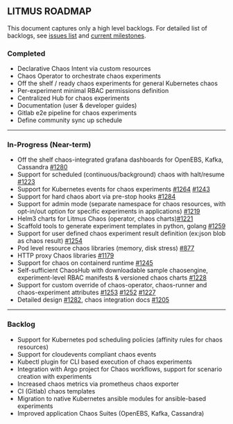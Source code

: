 ## LITMUS ROADMAP

This document captures only a high level backlogs. For detailed list of backlogs, see [issues list](https://github.com/litmuschaos/litmus/issues) and [current milestones](https://github.com/litmuschaos/litmus/milestones). 

### Completed

- Declarative Chaos Intent via custom resources
- Chaos Operator to orchestrate chaos experiments
- Off the shelf / ready chaos experiments for general Kubernetes chaos
- Per-experiment minimal RBAC permissions definition
- Centralized Hub for chaos experiments
- Documentation (user & developer guides)
- Gitlab e2e pipeline for chaos experiments
- Define community sync up schedule 

------

### In-Progress (Near-term) 

- Off the shelf chaos-integrated grafana dashboards for OpenEBS, Kafka, Cassandra [#1280](https://github.com/litmuschaos/litmus/issues/1280)
- Support for scheduled (continuous/background) chaos with halt/resume [#1223](https://github.com/litmuschaos/litmus/issues/1223)
- Support for Kubernetes events for chaos experiments [#1264](https://github.com/litmuschaos/litmus/issues/1244) [#1243](https://github.com/litmuschaos/litmus/issues/1243)
- Support for hard chaos abort via pre-stop hooks [#1284](https://github.com/litmuschaos/litmus/issues/1284)
- Support for admin mode (separate namespace for chaos resources, with opt-in/out option for specific experiments in applications) [#1219](https://github.com/litmuschaos/litmus/issues/1219)
- Helm3 charts for Litmus Chaos (operator, chaos charts)[#1221](https://github.com/litmuschaos/litmus/issues/1221)
- Scaffold tools to generate experiment templates in python, golang [#1259](https://github.com/litmuschaos/litmus/issues/1259)
- Support for user defined chaos experiment result definition (ex:json blob as chaos result) [#1254](https://github.com/litmuschaos/litmus/issues/1254)
- Pod level resource chaos libraries (memory, disk stress) [#877](https://github.com/litmuschaos/litmus/issues/877)
- HTTP proxy Chaos libraries [#1179](https://github.com/litmuschaos/litmus/issues/1179)
- Support for chaos on containerd runtime [#1245](https://github.com/litmuschaos/litmus/issues/1245)
- Self-sufficient ChaosHub with downloadable sample chaosengine, experiment-level RBAC manifests & versioned chaos charts [#1228](https://github.com/litmuschaos/litmus/issues/1228)
- Support for custom override of chaos-operator, chaos-runner and chaos-experiment attributes [#1253](https://github.com/litmuschaos/litmus/issues/1253) [#1252](https://github.com/litmuschaos/litmus/issues/1252) [#1227](https://github.com/litmuschaos/litmus/issues/1227)
- Detailed design [#1282](https://github.com/litmuschaos/litmus/issues/1282), chaos integration docs [#1205](https://github.com/litmuschaos/litmus/issues/1205)  

------

### Backlog

- Support for Kubernetes pod scheduling policies (affinity rules for chaos resources)
- Support for cloudevents compliant chaos events
- Kubectl plugin for CLI based execution of chaos experiments
- Integration with Argo project for Chaos workflows, support for scenario creation with experiments
- Increased chaos metrics via prometheus chaos exporter
- CI (Gitlab) chaos templates
- Migration to native Kubernetes ansible modules for ansible-based experiments
- Improved application Chaos Suites (OpenEBS, Kafka, Cassandra) 
